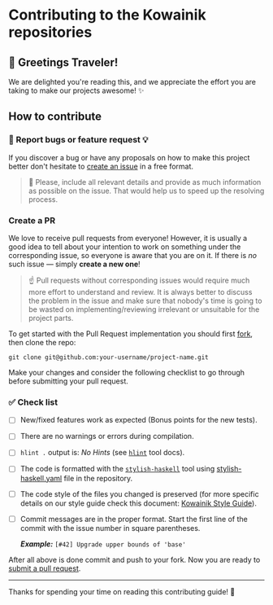 # Contributing to the Kowainik repositories

## :wave: Greetings Traveler!

We are delighted you're reading this, and we appreciate the effort you are
taking to make our projects awesome! :sparkles:

## How to contribute

### :bug: Report bugs or feature request :bulb:

If you discover a bug or have any proposals on how to make this project better
don't hesitate to [create an issue](https://help.github.com/en/github/managing-your-work-on-github/creating-an-issue)
in a free format.

> 📝 Please, include all relevant details and provide as much information as possible on the issue.
That would help us to speed up the resolving process.

### Create a PR

We love to receive pull requests from everyone! However, it is usually a good idea
to tell about your intention to work on something under the corresponding
issue, so everyone is aware that you are on it. If there is _no_ such issue — simply
__create a new one__!

> ☝ Pull requests without corresponding issues would require much more effort to understand
and review. It is always better to discuss the problem in the issue and make sure that nobody's
time is going to be wasted on implementing/reviewing irrelevant or unsuitable for the project parts.

To get started with the Pull Request implementation you should first
[fork](https://help.github.com/en/github/getting-started-with-github/fork-a-repo),
then clone the repo:

    git clone git@github.com:your-username/project-name.git

Make your changes and consider the following checklist to go through
before submitting your pull request.

### :white_check_mark: Check list

- [ ] New/fixed features work as expected (Bonus points for the new tests).
- [ ] There are no warnings or errors during compilation.
- [ ] `hlint .` output is: _No Hints_ (see [`hlint`][hlint] tool docs).
- [ ] The code is formatted with the [`stylish-haskell`][stylish-tool] tool
      using [stylish-haskell.yaml][stylish] file in the repository.
- [ ] The code style of the files you changed is preserved (for more specific
      details on our style guide check this document: [Kowainik Style Guide][style-guide]).
- [ ] Commit messages are in the proper format.
      Start the first line of the commit with the issue number in square parentheses.

    **_Example:_** `[#42] Upgrade upper bounds of 'base'`

After all above is done commit and push to your fork.
Now you are ready to [submit a pull request](https://help.github.com/en/github/collaborating-with-issues-and-pull-requests/creating-a-pull-request).

----------
Thanks for spending your time on reading this contributing guide! :sparkling_heart:

[stylish]: .stylish-haskell.yaml
[stylish-tool]: http://hackage.haskell.org/package/stylish-haskell
[hlint]: http://hackage.haskell.org/package/hlint
[style-guide]: https://github.com/kowainik/org/blob/main/style-guide.md#haskell-style-guide
